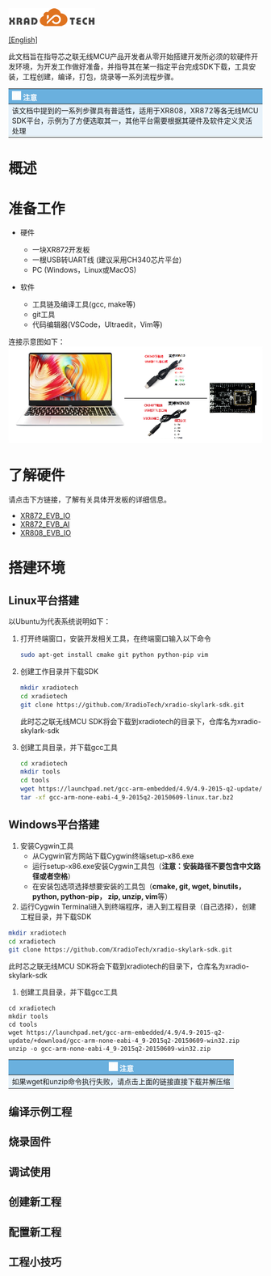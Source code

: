 
![](../../images/XRADIOTECHLOGO.png)

[[English]](index-en.md)

此文档旨在指导芯之联无线MCU产品开发者从零开始搭建开发所必须的软硬件开发环境，为开发工作做好准备，并指导其在某一指定平台完成SDK下载，工具安装，工程创建，编译，打包，烧录等一系列流程步骤。

<style>
table th:first-child { color: white; background-color: #6ab0de; }
table td:first-child { background-color: #e7f2fa; }
</style>

|![](../../images/note-white-18.png) 注意|
|:---- |
|该文档中提到的一系列步骤具有普适性，适用于XR808，XR872等各无线MCU SDK平台，示例为了方便选取其一，其他平台需要根据其硬件及软件定义灵活处理|

# 概述

# 准备工作
* 硬件
    * 一块XR872开发板
    * 一根USB转UART线 (建议采用CH340芯片平台)
    * PC (Windows，Linux或MacOS)

* 软件
    * 工具链及编译工具(gcc, make等)
    * git工具
    * 代码编辑器(VSCode，Ultraedit，Vim等)

连接示意图如下：  
![](../../images/PC2MCU.png)

# 了解硬件
请点击下方链接，了解有关具体开发板的详细信息。

* [XR872_EVB_IO](xr872_evb_io.md)
* [XR872_EVB_AI](xr872_evb_AI.md)
* [XR808_EVB_IO](xr808_evb_io.md)

# 搭建环境
## Linux平台搭建
以Ubuntu为代表系统说明如下：

1. 打开终端窗口，安装开发相关工具，在终端窗口输入以下命令

    ```bash
    sudo apt-get install cmake git python python-pip vim
    ```

2. 创建工作目录并下载SDK

    ```bash
    mkdir xradiotech
    cd xradiotech
    git clone https://github.com/XradioTech/xradio-skylark-sdk.git
    ```
    此时芯之联无线MCU SDK将会下载到xradiotech的目录下，仓库名为xradio-skylark-sdk  

3. 创建工具目录，并下载gcc工具

    ```bash
    cd xradiotech
    mkdir tools
    cd tools
    wget https://launchpad.net/gcc-arm-embedded/4.9/4.9-2015-q2-update/+download/gcc-arm-none-eabi-4_9-2015q2-20150609-linux.tar.bz2
    tar -xf gcc-arm-none-eabi-4_9-2015q2-20150609-linux.tar.bz2
    ```

## Windows平台搭建
1. 安装Cygwin工具
     * 从Cygwin官方网站下载Cygwin终端setup-x86.exe
     * 运行setup-x86.exe安装Cygwin工具包（**注意：安装路径不要包含中文路径或者空格**）
     * 在安装包选项选择想要安装的工具包（**cmake, git, wget, binutils， python, python-pip， zip, unzip, vim**等）
2. 运行Cygwin Terminal进入到终端程序，进入到工程目录（自己选择），创建工程目录，并下载SDK
```bash
mkdir xradiotech
cd xradiotech
git clone https://github.com/XradioTech/xradio-skylark-sdk.git
```
此时芯之联无线MCU SDK将会下载到xradiotech的目录下，仓库名为xradio-skylark-sdk
1. 创建工具目录，并下载gcc工具
```
cd xradiotech
mkdir tools
cd tools
wget https://launchpad.net/gcc-arm-embedded/4.9/4.9-2015-q2-update/+download/gcc-arm-none-eabi-4_9-2015q2-20150609-win32.zip
unzip -o gcc-arm-none-eabi-4_9-2015q2-20150609-win32.zip
```

|![](../../images/note-white-18.png) 注意|
|----|
|如果wget和unzip命令执行失败，请点击上面的链接直接下载并解压缩|

## 编译示例工程

## 烧录固件

## 调试使用

## 创建新工程

## 配置新工程

## 工程小技巧
